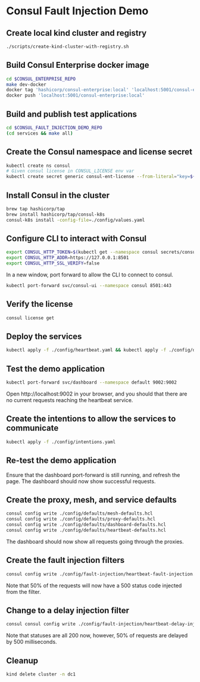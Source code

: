 # Consul Fault Injection Demo

## Create local kind cluster and registry

```bash
./scripts/create-kind-cluster-with-registry.sh
```

## Build Consul Enterprise docker image

```bash
cd $CONSUL_ENTERPRISE_REPO
make dev-docker
docker tag 'hashicorp/consul-enterprise:local' 'localhost:5001/consul-enterprise:local'
docker push 'localhost:5001/consul-enterprise:local'
```

## Build and publish test applications

```bash
cd $CONSUL_FAULT_INJECTION_DEMO_REPO
(cd services && make all)
```

## Create the Consul namespace and license secret

```bash
kubectl create ns consul
# Given consul license in CONSUL_LICENSE env var
kubectl create secret generic consul-ent-license --from-literal="key=${CONSUL_LICENSE}" -n consul
```

## Install Consul in the cluster

```bash
brew tap hashicorp/tap
brew install hashicorp/tap/consul-k8s
consul-k8s install -config-file=./config/values.yaml
```

## Configure CLI to interact with Consul

```bash
export CONSUL_HTTP_TOKEN=$(kubectl get --namespace consul secrets/consul-bootstrap-acl-token --template={{.data.token}} | base64 -d)
export CONSUL_HTTP_ADDR=https://127.0.0.1:8501
export CONSUL_HTTP_SSL_VERIFY=false
```

In a new window, port forward to allow the CLI to connect to consul.
```bash
kubectl port-forward svc/consul-ui --namespace consul 8501:443
```

## Verify the license
```bash
consul license get
```

## Deploy the services

```bash
kubectl apply -f ./config/heartbeat.yaml && kubectl apply -f ./config/dashboard.yaml
```

## Test the demo application

```bash
kubectl port-forward svc/dashboard --namespace default 9002:9002
```

Open http://localhost:9002 in your browser, and you should that there are no current requests reaching the heartbeat service.

## Create the intentions to allow the services to communicate

```bash
kubectl apply -f ./config/intentions.yaml
```

## Re-test the demo application

Ensure that the dashboard port-forward is still running, and refresh the page. The dashboard should now show successful requests.

## Create the proxy, mesh, and service defaults

```bash
consul config write ./config/defaults/mesh-defaults.hcl
consul config write ./config/defaults/proxy-defaults.hcl
consul config write ./config/defaults/dashboard-defaults.hcl
consul config write ./config/defaults/heartbeat-defaults.hcl
```

The dashboard should now show all requests going through the proxies.

## Create the fault injection filters

```bash
consul config write ./config/fault-injection/heartbeat-fault-injection.hcl
```

Note that 50% of the requests will now have a 500 status code injected from the filter.

## Change to a delay injection filter

```bash
consul consul config write ./config/fault-injection/heartbeat-delay-injection.hcl
```

Note that statuses are all 200 now, however, 50% of requests are delayed by 500 milliseconds.

## Cleanup

```bash
kind delete cluster -n dc1
```
